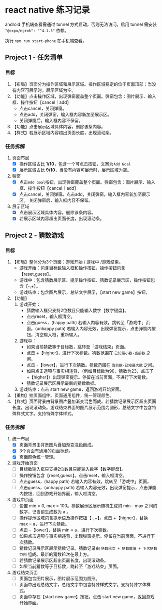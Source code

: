 # react native 练习记录

android 手机端查看需通过 tunnel 方式启动，否则无法访问。启用 tunnel 需安装 `"@expo/ngrok": "^4.1.3"` 依赖。

执行 `npm run start-phone` 在手机端查看。

## Project 1 - 任务清单

### 目标
1. 【布局】页面分为操作区域和展示区域。操作区域稳定的位于页面顶部；当没有内容可展示时，展示区域为空。
2. 【功能】点击操作区域，出现弹窗覆盖整个页面。弹窗包含：图片展示、输入框、操作按钮【cancel｜add】
   - 点击cancel，关闭弹窗。
   - 点击add，关闭弹窗，输入框内容新加至展示区。
   - 关闭弹窗后，输入框内容不保留。
3. 【功能】点击展示区域具体内容，删除该条内容。
4. 【样式】若展示区域内容超出页面长度，出现滚动条。

### 任务拆解
1. 页面布局
   - [x] 操作区域占比 **1/10**，包含一个可点击按钮，文案为`Add Goal`
   - [x] 展示区域占比 **9/10**，当没有内容可展示时，展示区域为空。
2. 弹窗
   - [x] 点击`Add Goal`按钮，出现弹窗覆盖整个页面。弹窗包含：图片展示、输入框、操作按钮【cancel｜add】
   - [x] 点击cancel，关闭弹窗。点击add，关闭弹窗，输入框内容新加至展示区。 关闭弹窗后，输入框内容不保留。
3. 展示区域
   - [x] 点击展示区域具体内容，删除该条内容。
   - [x] 若展示区域内容超出页面长度，出现滚动条。

## Project 2 - 猜数游戏

### 目标
1. 【布局】整体分为3个页面：游戏开始 / 游戏中 /游戏结束。
    - 游戏开始：包含目标数输入框和操作按钮，操作按钮包含【reset,guess】。
    - 游戏中：包含猜数展示区、提示操作按钮、猜数记录展示区，操作按钮包含【-,+】。
    - 游戏结束：包含图片展示，总结文字展示，【start new game】按钮。
2. 【功能】
   1. 游戏开始：
        - 猜数输入框只支持2位数且只能输入数字【数字键盘】。
        - 点击reset，输入框清空。
        - 点击guess，(happy path) 若输入内容有效，跳转至「游戏中」页面。(unhappy path) 若输入内容无效，出现弹窗提示，点击弹窗内按钮，清空输入框，重新输入。
   2. 游戏中：
        - 如果当前猜数等于目标数，跳转至「游戏结束」页面。
        - 点击 +【higher】，进行下次猜数。猜数范围在 `已知最小数-当前数` 之间。
        - 点击 -【lower】，进行下次猜数。猜数范围在 `当前数-已知最大数` 之间。
        - 如果点击选项与事实相违背，（例如目标数为90，猜数为23，点击了 +【higher】）出现弹窗提示。停留在当前页面，不进行下次猜数。
        - 猜数记录展示区展示最新的猜数数据。
   3. 游戏结束：点击 start new game，返回游戏开始界面。
3. 【重构】抽页面组件、页面通用组件，统一管理颜色。
4. 【样式】页面背景由背景图片叠加渐变混色而成。若猜数记录展示区超出页面长度，出现滚动条。游戏结束界面的图片展示范围为圆形，总结文字中包含特殊样式文字。支持特殊字体样式。

### 任务拆解
1. 统一布局
   - [x] 页面背景由背景图片叠加渐变混色而成。 
   - [x] 3个页面有通用的页面标题。
   - [x] 页面颜色统一管理。
2. 游戏开始页面
   - [ ] 目标数输入框只支持2位数且只能输入数字【数字键盘】。
   - [ ] 操作按钮包含【reset,guess】。点击reset，输入框清空。
   - [ ] 点击guess，(happy path) 若输入内容有效，跳转至「游戏中」页面。
   - [ ] 点击guess，(unhappy path) 若输入内容无效，出现弹窗提示，点击弹窗内按钮，回到游戏开始界面，输入框清空。
3. 游戏中页面
   - [ ] 设置 min = 0, max = 100。猜数展示区展示随机生成的 min - max 之间的数字，记当前生成数为 a 。
   - [ ] 操作提示区域包含提示语及操作按钮【-,+】。点击 +【higher】，替换 max = a，进行下次猜数。
   - [ ] 点击 -【lower】，替换 min = a，进行下次猜数。
   - [ ] 如果点击选项与事实相违背，出现弹窗提示。停留在当前页面，不进行下次猜数。
   - [ ] 猜数记录展示区展示猜数记录。猜数记录由 `猜数轮次 + 猜数数值 + 下次猜数范围` 组成。最新的猜数轮次在最上方。
   - [ ] 若猜数记录展示区超出页面长度，出现滚动条。
   - [ ] 如果当前猜数等于目标数，跳转至「游戏结束」页面。
4. 游戏结束页面
   - [ ] 页面包含图片展示，图片展示范围为圆形。
   - [ ] 页面中出现总结文字，总结文字中包含特殊样式文字。支持特殊字体样式。
   - [ ] 页面中存在【start new game】按钮。点击 start new game，返回游戏开始界面。